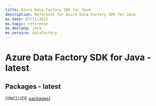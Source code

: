 ```yaml
---
title: Azure Data Factory SDK for Java
description: Reference for Azure Data Factory SDK for Java
ms.date: 07/11/2025
ms.topic: reference
ms.devlang: java
ms.service: datafactory
---
```

# Azure Data Factory SDK for Java - latest
## Packages - latest
[!INCLUDE [packages](data-factory-index.md)]